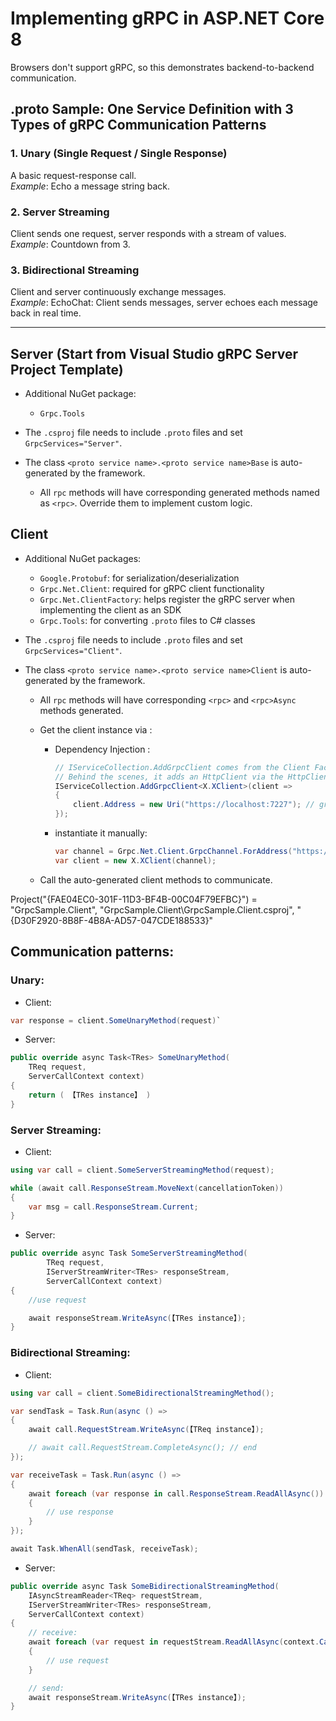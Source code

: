 # Implementing gRPC in ASP.NET Core 8

Browsers don't support gRPC, so this demonstrates backend-to-backend communication.

## .proto Sample: One Service Definition with 3 Types of gRPC Communication Patterns

### 1. Unary (Single Request / Single Response)
A basic request-response call.  
_Example_: Echo a message string back.

### 2. Server Streaming
Client sends one request, server responds with a stream of values.  
_Example_: Countdown from 3.

### 3. Bidirectional Streaming
Client and server continuously exchange messages.  
_Example_: EchoChat: Client sends messages, server echoes each message back in real time.

---
## Server (Start from Visual Studio gRPC Server Project Template)
- Additional NuGet package:
    - `Grpc.Tools`

- The `.csproj` file needs to include `.proto` files and set `GrpcServices="Server"`.
- The class `<proto service name>.<proto service name>Base` is auto-generated by the framework.
    - All `rpc` methods will have corresponding generated methods named as `<rpc>`. Override them to implement custom logic.

## Client 
- Additional NuGet packages:
    - `Google.Protobuf`: for serialization/deserialization
    - `Grpc.Net.Client`: required for gRPC client functionality
    - `Grpc.Net.ClientFactory`: helps register the gRPC server when implementing the client as an SDK
    - `Grpc.Tools`: for converting `.proto` files to C# classes

- The `.csproj` file needs to include `.proto` files and set `GrpcServices="Client"`.
- The class `<proto service name>.<proto service name>Client` is auto-generated by the framework.
    - All `rpc` methods will have corresponding `<rpc>` and `<rpc>Async` methods generated.
    - Get the client instance via :
        - Dependency Injection :
            ```csharp
            // IServiceCollection.AddGrpcClient comes from the Client Factory package.
            // Behind the scenes, it adds an HttpClient via the HttpClient Factory to call the server.
            IServiceCollection.AddGrpcClient<X.XClient>(client =>
            {
                client.Address = new Uri("https://localhost:7227"); // grpc server url: port
            });

            ```
        - instantiate it manually:
            ```csharp
            var channel = Grpc.Net.Client.GrpcChannel.ForAddress("https://localhost:7227"); // grpc server url: port
            var client = new X.XClient(channel);
            ```

    - Call the auto-generated client methods to communicate.

Project("{FAE04EC0-301F-11D3-BF4B-00C04F79EFBC}") = "GrpcSample.Client", "GrpcSample.Client\GrpcSample.Client.csproj", "{D30F2920-8B8F-4B8A-AD57-047CDE188533}"

## Communication  patterns:
### Unary: 
- Client:
```csharp
var response = client.SomeUnaryMethod(request)`
```

- Server:
```csharp
public override async Task<TRes> SomeUnaryMethod(
    TReq request, 
    ServerCallContext context)
{
    return ( 【TRes instance】 )
}
```


### Server Streaming: 
- Client:
```csharp
using var call = client.SomeServerStreamingMethod(request);

while (await call.ResponseStream.MoveNext(cancellationToken))
{
    var msg = call.ResponseStream.Current;
}
```

- Server:
```csharp
public override async Task SomeServerStreamingMethod(
        TReq request,
        IServerStreamWriter<TRes> responseStream,
        ServerCallContext context)
{
    //use request

    await responseStream.WriteAsync(【TRes instance】);
}
```


### Bidirectional Streaming: 
- Client:
```csharp
using var call = client.SomeBidirectionalStreamingMethod();

var sendTask = Task.Run(async () =>
{
    await call.RequestStream.WriteAsync(【TReq instance】);

    // await call.RequestStream.CompleteAsync(); // end 
});

var receiveTask = Task.Run(async () =>
{
    await foreach (var response in call.ResponseStream.ReadAllAsync())
    {
        // use response
    }
});

await Task.WhenAll(sendTask, receiveTask);
```

- Server:
```csharp
public override async Task SomeBidirectionalStreamingMethod(
    IAsyncStreamReader<TReq> requestStream,
    IServerStreamWriter<TRes> responseStream,
    ServerCallContext context)
{
    // receive: 
    await foreach (var request in requestStream.ReadAllAsync(context.CancellationToken))
    {
        // use request
    }

    // send: 
    await responseStream.WriteAsync(【TRes instance】);
}
```
